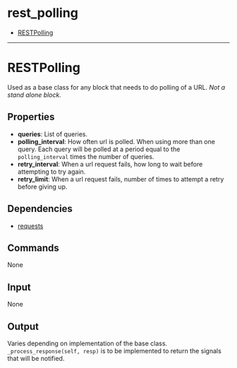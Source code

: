rest_polling
============

-   [RESTPolling](https://github.com/nio-blocks/http_blocks#RESTPolling)

***

RESTPolling
===========

Used as a base class for any block that needs to do polling of a URL. *Not a stand alone block.*

Properties
--------------

-   **queries**: List of queries.
-   **polling_interval**: How often url is polled. When using more than one query. Each query will be polled at a period equal to the `polling_interval` times the number of queries.
-   **retry_interval**: When a url request fails, how long to wait before attempting to try again.
-   **retry_limit**: When a url request fails, number of times to attempt a retry before giving up.


Dependencies
----------------

-   [requests](https://pypi.python.org/pypi/requests/)

Commands
----------------
None

Input
-------
None

Output
---------
Varies depending on implementation of the base class. `_process_response(self, resp)` is to be implemented to return the signals that will be notified.
